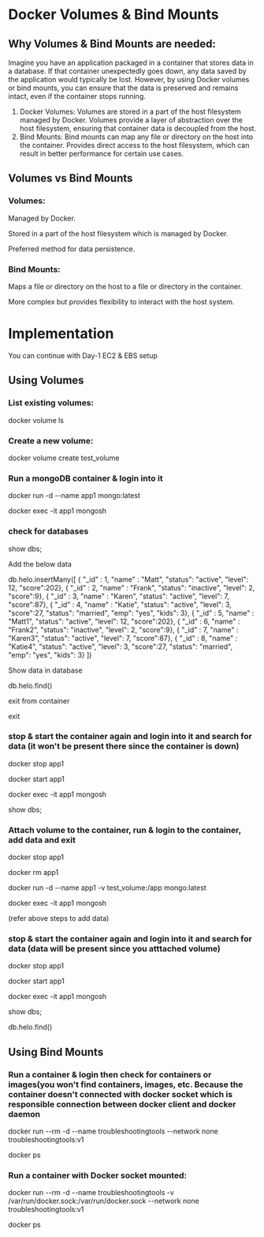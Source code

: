 # Docker Volumes & Bind Mounts
## Why Volumes & Bind Mounts are needed:
Imagine you have an application packaged in a container that stores data in a database. If that container unexpectedly goes down, any data saved by the application would typically be lost. However, by using Docker volumes or bind mounts, you can ensure that the data is preserved and remains intact, even if the container stops running.

1. Docker Volumes:  Volumes are stored in a part of the host filesystem managed by Docker. Volumes provide a layer of abstraction over the host filesystem, ensuring that container data is decoupled from the host.
2. Bind Mounts: Bind mounts can map any file or directory on the host into the container. Provides direct access to the host filesystem, which can result in better performance for certain use cases.

## Volumes vs Bind Mounts
### Volumes:

Managed by Docker.

Stored in a part of the host filesystem which is managed by Docker.

Preferred method for data persistence.

### Bind Mounts:

Maps a file or directory on the host to a file or directory in the container.

More complex but provides flexibility to interact with the host system.

# Implementation
You can continue with Day-1 EC2 & EBS setup

## Using Volumes

### List existing volumes:
docker volume ls
### Create a new volume:
docker volume create test_volume
### Run a mongoDB container & login into it
docker run -d --name app1 mongo:latest

docker exec -it app1 mongosh
### check for databases
show dbs;

Add the below data

db.helo.insertMany([
{ "_id" : 1, "name" : "Matt", "status": "active", "level": 12, "score":202},
        	{ "_id" : 2, "name" : "Frank", "status": "inactive", "level": 2, "score":9},
        	{ "_id" : 3, "name" : "Karen", "status": "active", "level": 7, "score":87},
        	{ "_id" : 4, "name" : "Katie", "status": "active", "level": 3, "score":27, "status": "married", "emp": "yes", "kids": 3},
        	{ "_id" : 5, "name" : "Matt1", "status": "active", "level": 12, "score":202},
        	{ "_id" : 6, "name" : "Frank2", "status": "inactive", "level": 2, "score":9},
        	{ "_id" : 7, "name" : "Karen3", "status": "active", "level": 7, "score":87},
        	{ "_id" : 8, "name" : "Katie4", "status": "active", "level": 3, "score":27, "status": "married", "emp": "yes", "kids": 3}
        	])

Show data in database

db.helo.find()

exit from container

exit
### stop & start the container again and login into it and search for data (it won't be present there since the container is down)
docker stop app1

docker start app1

docker exec -it app1 mongosh

show dbs;
### Attach volume to the container, run & login to the container, add data and exit
docker stop app1

docker rm app1

docker run -d --name app1 -v test_volume:/app mongo:latest

docker exec -it app1 mongosh

(refer above steps to add data)
### stop & start the container again and login into it and search for data (data will be present since you atttached volume)
docker stop app1

docker start app1

docker exec -it app1 mongosh

show dbs;

db.helo.find()

## Using Bind Mounts
### Run a container & login then check for containers or images(you won't find containers, images, etc. Because the container doesn't connected with docker socket which is responsible connection between docker client and docker daemon

docker run --rm -d --name troubleshootingtools --network none troubleshootingtools:v1

docker ps

### Run a container with Docker socket mounted:

docker run --rm -d --name troubleshootingtools -v /var/run/docker.sock:/var/run/docker.sock --network none troubleshootingtools:v1

docker ps
